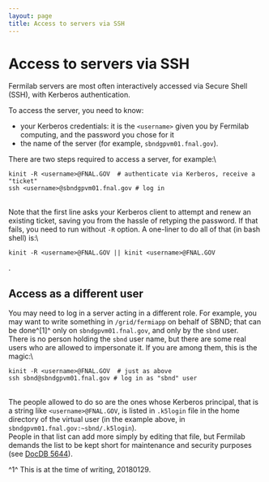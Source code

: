 ```yaml
---
layout: page
title: Access to servers via SSH
---
```




Access to servers via SSH
======================================================================

Fermilab servers are most often interactively accessed via Secure Shell
(SSH), with Kerberos authentication.

To access the server, you need to know:

-   your Kerberos credentials: it is the `<username>` given you by
    Fermilab computing, and the password you chose for it
-   the name of the server (for example, `sbndgpvm01.fnal.gov`).

There are two steps required to access a server, for example:\

    kinit -R <username>@FNAL.GOV  # authenticate via Kerberos, receive a "ticket" 
    ssh <username>@sbndgpvm01.fnal.gov # log in

\
Note that the first line asks your Kerberos client to attempt and renew
an existing ticket, saving you from the hassle of retyping the password.
If that fails, you need to run without `-R` option. A one-liner to do
all of that (in bash shell) is:\

    kinit -R <username>@FNAL.GOV || kinit <username>@FNAL.GOV

.



Access as a different user
------------------------------------------------------------------------

You may need to log in a server acting in a different role. For example,
you may want to write something in `/grid/fermiapp` on behalf of SBND;
that can be done^[1]^ only on `sbndgpvm01.fnal.gov`, and only by
the `sbnd` user.\
There is no person holding the `sbnd` user name, but there are some real
users who are allowed to impersonate it. If you are among them, this is
the magic:\

    kinit -R <username>@FNAL.GOV  # just as above
    ssh sbnd@sbndgpvm01.fnal.gov # log in as "sbnd" user

\
The people allowed to do so are the ones whose Kerberos principal, that
is a string like `<username>@FNAL.GOV`, is listed in `.k5login` file in
the home directory of the virtual user (in the example above, in
`sbndgpvm01.fnal.gov:~sbnd/.k5login`).\
People in that list can add more simply by editing that file, but
Fermilab demands the list to be kept short for maintenance and security
purposes (see [DocDB
5644](http://cd-docdb.fnal.gov/cgi-bin/RetrieveFile?docid=5644)).

^1^ This is at the time of writing, 20180129.
